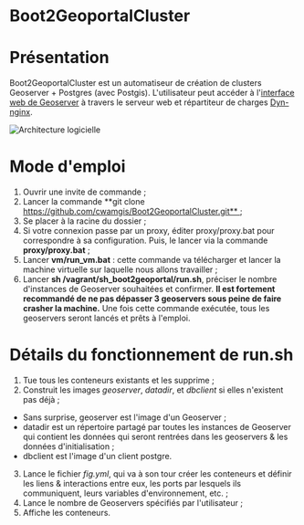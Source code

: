 Boot2GeoportalCluster
=====================

# Présentation
Boot2GeoportalCluster est un automatiseur de création de clusters Geoserver + Postgres (avec Postgis). L'utilisateur peut accéder à l'[interface web de Geoserver](http://127.0.0.1:8080/geoserver) à travers le serveur web et répartiteur de charges [Dyn-nginx](https://registry.hub.docker.com/u/dduportal/dyn-nginx/).

![Architecture logicielle](https://github.com/cwamgis/Boot2GeoportalCluster/blob/master/images/architecture_logiciel.png)

# Mode d'emploi

1. Ouvrir une invite de commande ;
2. Lancer la commande **git clone https://github.com/cwamgis/Boot2GeoportalCluster.git** ;
3. Se placer à la racine du dossier ;
4. Si votre connexion passe par un proxy, éditer proxy/proxy.bat pour correspondre à sa configuration. Puis, le lancer via la commande **proxy/proxy.bat** ;
5. Lancer **vm/run_vm.bat** : cette commande va télécharger et lancer la machine virtuelle sur laquelle nous allons travailler ;
6. Lancer **sh /vagrant/sh_boot2geoportal/run.sh**, préciser le nombre d'instances de Geoserver souhaitées et confirmer. **Il est fortement recommandé de ne pas dépasser 3 geoservers sous peine de faire crasher la machine.** Une fois cette commande exécutée, tous les geoservers seront lancés et prêts à l'emploi.

# Détails du fonctionnement de run.sh

1. Tue tous les conteneurs existants et les supprime ;
2. Construit les images *geoserver*, *datadir*, et *dbclient* si elles n'existent pas déjà ;
  * Sans surprise, geoserver est l'image d'un Geoserver ;
  * datadir est un répertoire partagé par toutes les instances de Geoserver qui contient les données qui seront rentrées dans les geoservers & les données d'initialisation ;
  * dbclient est l'image d'un client postgre.
3. Lance le fichier *fig.yml*, qui va à son tour créer les conteneurs et définir les liens & interactions entre eux, les ports par lesquels ils communiquent, leurs variables d'environnement, etc. ;
4. Lance le nombre de Geoservers spécifiés par l'utilisateur ;
5. Affiche les conteneurs.
